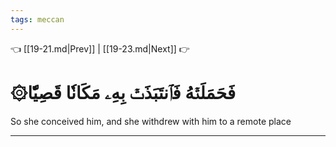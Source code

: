 ```yaml
---
tags: meccan
---
```


👈 [[19-21.md|Prev]] | [[19-23.md|Next]] 👉

# ۞فَحَمَلَتۡهُ فَٱنتَبَذَتۡ بِهِۦ مَكَانٗا قَصِيّٗا

So she conceived him, and she withdrew with him to a remote place

---

